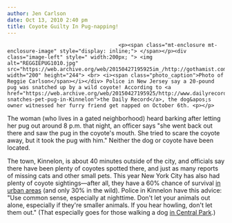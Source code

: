 ```yaml
---
author: Jen Carlson
date: Oct 13, 2010 2:40 pm
title: Coyote Guilty In Pug-napping!
---
```


	
										<p><span class="mt-enclosure mt-enclosure-image" style="display: inline;"> </span></p><div class="image-left" style=" width:200px; "> <img alt="REGGIEPUG1010.jpg" src="https://web.archive.org/web/20150427195925im_/http://gothamist.com/attachments/arts_jen/REGGIEPUG1010.jpg" width="200" height="244"> <br> <i><span class="photo_caption">Photo of Reggie Carlson</span></i></div> Police in New Jersey say a 20-pound pug was snatched up by a wild coyote! According to <a href="https://web.archive.org/web/20150427195925/http://www.dailyrecord.com/article/20101013/COMMUNITIES/101012061/Coyote-snatches-pet-pug-in-Kinnelon">the Daily Record</a>, the dog&apos;s owner witnessed her furry friend get napped on October 6th. <p></p>

<p>The woman (who lives in a gated neighborhood) heard barking after letting her pug out around 8 p.m. that night, an officer says &quot;she went back out there and saw the pug in the coyote&apos;s mouth. She tried to scare the coyote away, but it took the pug with him.&quot; Neither the dog or coyote have been located. </p>

<p>The town, Kinnelon, is about 40 minutes outside of the city, and officials say there have been plenty of coyotes spotted there, and just as many reports of missing cats and other small pets. This year New York City has also had plenty of coyote sightings&#x2014;after all, they have a 60% chance of survival <a href="https://web.archive.org/web/20150427195925/http://gothamist.com/2010/03/27/coyote_released_somewhere_in_5_boro.php">in urban areas</a> (and only 30% in the wild). Police in Kinnelon have this advice: &quot;Use common sense, especially at nighttime. Don&apos;t let your animals out alone, especially if they&apos;re smaller animals. If you hear howling, don&apos;t let them out.&quot; (That especially goes for those walking a dog <a href="https://web.archive.org/web/20150427195925/http://gothamist.com/2010/02/23/coyote_1.php">in Central Park</a>.)</p>					
										
									
				